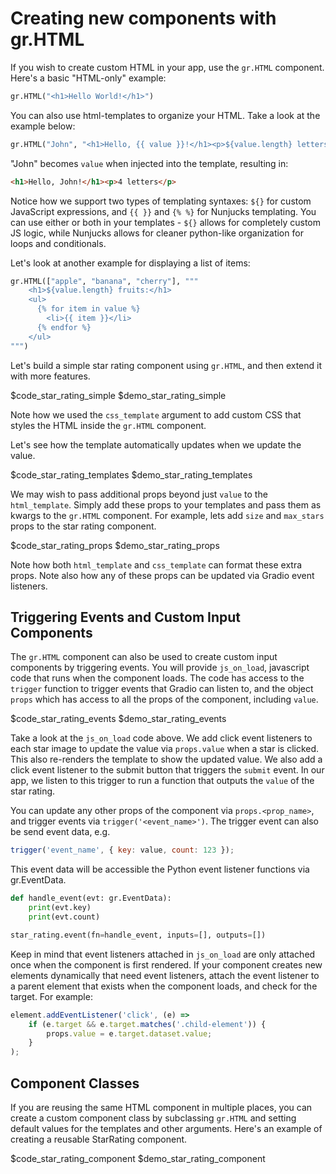 # Creating new components with gr.HTML

If you wish to create custom HTML in your app, use the `gr.HTML` component. Here's a basic "HTML-only" example:

```python
gr.HTML("<h1>Hello World!</h1>")
```

You can also use html-templates to organize your HTML. Take a look at the example below:

```python
gr.HTML("John", "<h1>Hello, {{ value }}!</h1><p>${value.length} letters</p>")
```

"John" becomes `value` when injected into the template, resulting in:

```html
<h1>Hello, John!</h1><p>4 letters</p>
```

Notice how we support two types of templating syntaxes: `${}` for custom JavaScript expressions, and `{{ }}` and `{% %}` for Nunjucks templating. You can use either or both in your templates - `${}` allows for completely custom JS logic, while Nunjucks allows for cleaner python-like organization for loops and conditionals.

Let's look at another example for displaying a list of items:

```python
gr.HTML(["apple", "banana", "cherry"], """
    <h1>${value.length} fruits:</h1>
    <ul>
      {% for item in value %}
        <li>{{ item }}</li>
      {% endfor %}
    </ul>
""")
```

Let's build a simple star rating component using `gr.HTML`, and then extend it with more features.

$code_star_rating_simple
$demo_star_rating_simple

Note how we used the `css_template` argument to add custom CSS that styles the HTML inside the `gr.HTML` component.

Let's see how the template automatically updates when we update the value.

$code_star_rating_templates
$demo_star_rating_templates

We may wish to pass additional props beyond just `value` to the `html_template`. Simply add these props to your templates and pass them as kwargs to the `gr.HTML` component. For example, lets add `size` and `max_stars` props to the star rating component.

$code_star_rating_props
$demo_star_rating_props

Note how both `html_template` and `css_template` can format these extra props. Note also how any of these props can be updated via Gradio event listeners.

## Triggering Events and Custom Input Components

The `gr.HTML` component can also be used to create custom input components by triggering events. You will provide `js_on_load`, javascript code that runs when the component loads. The code has access to the `trigger` function to trigger events that Gradio can listen to, and the object `props` which has access to all the props of the component, including `value`.

$code_star_rating_events
$demo_star_rating_events

Take a look at the `js_on_load` code above. We add click event listeners to each star image to update the value via `props.value` when a star is clicked. This also re-renders the template to show the updated value. We also add a click event listener to the submit button that triggers the `submit` event. In our app, we listen to this trigger to run a function that outputs the `value` of the star rating.

You can update any other props of the component via `props.<prop_name>`, and trigger events via `trigger('<event_name>')`. The trigger event can also be send event data, e.g.

```js
trigger('event_name', { key: value, count: 123 });
```

This event data will be accessible the Python event listener functions via gr.EventData.

```python
def handle_event(evt: gr.EventData):
    print(evt.key)
    print(evt.count)

star_rating.event(fn=handle_event, inputs=[], outputs=[])
```

Keep in mind that event listeners attached in `js_on_load` are only attached once when the component is first rendered. If your component creates new elements dynamically that need event listeners, attach the event listener to a parent element that exists when the component loads, and check for the target. For example:

```js
element.addEventListener('click', (e) =>
    if (e.target && e.target.matches('.child-element')) {
        props.value = e.target.dataset.value;
    }
);
```

## Component Classes

If you are reusing the same HTML component in multiple places, you can create a custom component class by subclassing `gr.HTML` and setting default values for the templates and other arguments. Here's an example of creating a reusable StarRating component.

$code_star_rating_component
$demo_star_rating_component
